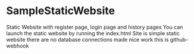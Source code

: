 # SampleStaticWebsite
Static Website with register page, login page and history pages
You can launch the static website by running the index.html
Site is simple static website there are no database connections made
nice work
this is github-webhook
